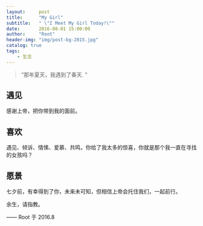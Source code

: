 ```yaml
---
layout:     post
title:      "My Girl"
subtitle:   " \"I Meet My Girl Today!\""
date:       2016-08-01 15:00:00
author:     "Root"
header-img: "img/post-bg-2015.jpg"
catalog: true
tags:
    - 生活
---
```


> “那年夏天，我遇到了春天. ”


## 遇见

感谢上帝，把你带到我的面前。

## 喜欢

遇见、倾诉、情愫、爱慕、共鸣，你给了我太多的惊喜，你就是那个我一直在寻找的女孩吗？

## 愿景

七夕前，有幸得到了你，未来未可知，但相信上帝会托住我们，一起前行。

余生，请指教。


—— Root 于 2016.8



